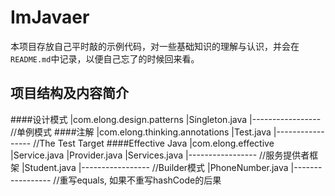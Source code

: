 # ImJavaer
本项目存放自己平时敲的示例代码，对一些基础知识的理解与认识，并会在`README.md`中记录，以便自己忘了的时候回来看。

## 项目结构及内容简介
####设计模式
    |com.elong.design.patterns
        |Singleton.java
        |-----------------  //单例模式
####注解
    |com.elong.thinking.annotations
        |Test.java
        |-----------------  //The Test Target
####Effective Java
    |com.elong.effective
        |Service.java
        |Provider.java
        |Services.java
        |-----------------  //服务提供者框架
        |Student.java
        |-----------------  //Builder模式
        |PhoneNumber.java
        |-----------------  //重写equals, 如果不重写hashCode的后果